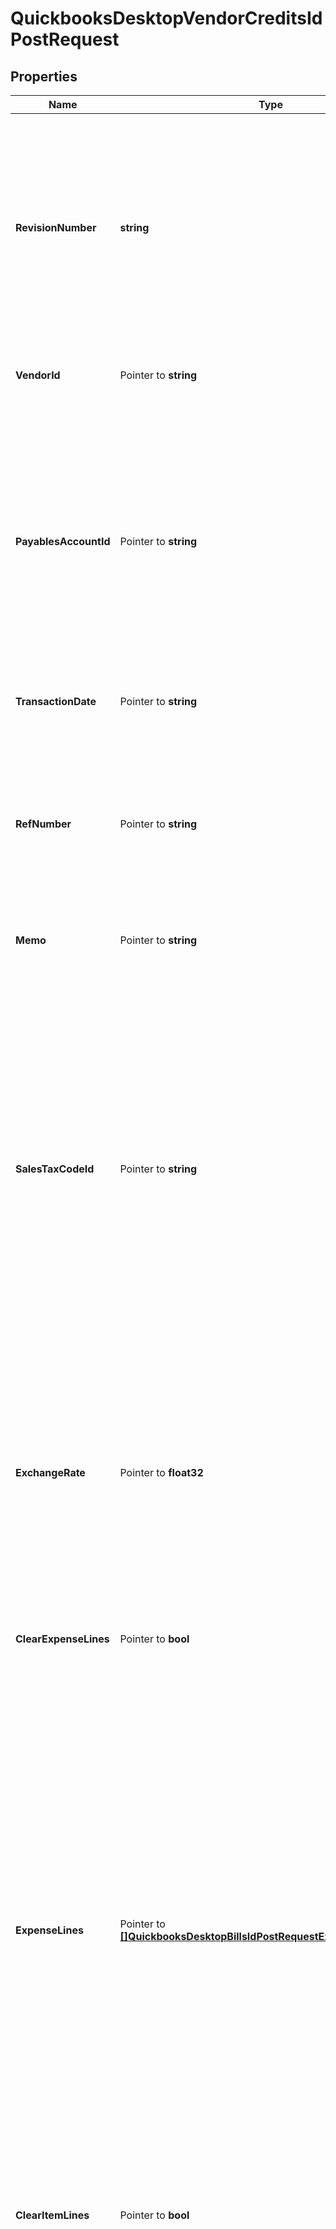 # QuickbooksDesktopVendorCreditsIdPostRequest

## Properties

Name | Type | Description | Notes
------------ | ------------- | ------------- | -------------
**RevisionNumber** | **string** | The current QuickBooks-assigned revision number of the vendor credit object you are updating, which you can get by fetching the object first. Provide the most recent &#x60;revisionNumber&#x60; to ensure you&#39;re working with the latest data; otherwise, the update will return an error. | 
**VendorId** | Pointer to **string** | The vendor who sent this vendor credit for goods or services purchased. | [optional] 
**PayablesAccountId** | Pointer to **string** | The Accounts-Payable (A/P) account to which this vendor credit is assigned, used to track the amount owed. If not specified, QuickBooks Desktop will use its default A/P account.  **IMPORTANT**: If this vendor credit is linked to other transactions, this A/P account must match the &#x60;payablesAccount&#x60; used in those other transactions. | [optional] 
**TransactionDate** | Pointer to **string** | The date of this vendor credit, in ISO 8601 format (YYYY-MM-DD). | [optional] 
**RefNumber** | Pointer to **string** | The case-sensitive user-defined reference number for this vendor credit, which can be used to identify the transaction in QuickBooks. This value is not required to be unique and can be arbitrarily changed by the QuickBooks user. | [optional] 
**Memo** | Pointer to **string** | A memo or note for this vendor credit. | [optional] 
**SalesTaxCodeId** | Pointer to **string** | The sales-tax code for this vendor credit, determining whether it is taxable or non-taxable. If set, this overrides any sales-tax codes defined on the vendor. This can be overridden on the vendor credit&#39;s individual lines.  Default codes include \&quot;Non\&quot; (non-taxable) and \&quot;Tax\&quot; (taxable), but custom codes can also be created in QuickBooks. If QuickBooks is not set up to charge sales tax (via the \&quot;Do You Charge Sales Tax?\&quot; preference), it will assign the default non-taxable code to all sales. | [optional] 
**ExchangeRate** | Pointer to **float32** | The market exchange rate between this vendor credit&#39;s currency and the home currency in QuickBooks at the time of this transaction. Represented as a decimal value (e.g., 1.2345 for 1 EUR &#x3D; 1.2345 USD if USD is the home currency). | [optional] 
**ClearExpenseLines** | Pointer to **bool** | When &#x60;true&#x60;, removes all existing expense lines associated with this vendor credit. To modify or add individual expense lines, use the field &#x60;expenseLines&#x60; instead. | [optional] 
**ExpenseLines** | Pointer to [**[]QuickbooksDesktopBillsIdPostRequestExpenseLinesInner**](QuickbooksDesktopBillsIdPostRequestExpenseLinesInner.md) | The vendor credit&#39;s expense lines, each representing one line in this expense.  **IMPORTANT**:  1. Including this array in your update request will **REPLACE** all existing expense lines for the vendor credit with this array. To keep any existing expense lines, you must include them in this array even if they have not changed. **Any expense lines not included will be removed.**  2. To add a new expense line, include it here with the &#x60;id&#x60; field set to &#x60;-1&#x60;.  3. If you do not wish to modify any expense lines, omit this field entirely to keep them unchanged. | [optional] 
**ClearItemLines** | Pointer to **bool** | When &#x60;true&#x60;, removes all existing item lines associated with this vendor credit. To modify or add individual item lines, use the field &#x60;itemLines&#x60; instead. | [optional] 
**ItemLines** | Pointer to [**[]QuickbooksDesktopBillsIdPostRequestItemLinesInner**](QuickbooksDesktopBillsIdPostRequestItemLinesInner.md) | The vendor credit&#39;s item lines, each representing the purchase of a specific item or service.  **IMPORTANT**:  1. Including this array in your update request will **REPLACE** all existing item lines for the vendor credit with this array. To keep any existing item lines, you must include them in this array even if they have not changed. **Any item lines not included will be removed.**  2. To add a new item line, include it here with the &#x60;id&#x60; field set to &#x60;-1&#x60;.  3. If you do not wish to modify any item lines, omit this field entirely to keep them unchanged. | [optional] 
**ItemLineGroups** | Pointer to [**[]QuickbooksDesktopBillsIdPostRequestItemLineGroupsInner**](QuickbooksDesktopBillsIdPostRequestItemLineGroupsInner.md) | The vendor credit&#39;s item group lines, each representing a predefined set of items bundled together because they are commonly purchased together or grouped for faster entry.  **IMPORTANT**:  1. Including this array in your update request will **REPLACE** all existing item group lines for the vendor credit with this array. To keep any existing item group lines, you must include them in this array even if they have not changed. **Any item group lines not included will be removed.**  2. To add a new item group line, include it here with the &#x60;id&#x60; field set to &#x60;-1&#x60;.  3. If you do not wish to modify any item group lines, omit this field entirely to keep them unchanged. | [optional] 

## Methods

### NewQuickbooksDesktopVendorCreditsIdPostRequest

`func NewQuickbooksDesktopVendorCreditsIdPostRequest(revisionNumber string, ) *QuickbooksDesktopVendorCreditsIdPostRequest`

NewQuickbooksDesktopVendorCreditsIdPostRequest instantiates a new QuickbooksDesktopVendorCreditsIdPostRequest object
This constructor will assign default values to properties that have it defined,
and makes sure properties required by API are set, but the set of arguments
will change when the set of required properties is changed

### NewQuickbooksDesktopVendorCreditsIdPostRequestWithDefaults

`func NewQuickbooksDesktopVendorCreditsIdPostRequestWithDefaults() *QuickbooksDesktopVendorCreditsIdPostRequest`

NewQuickbooksDesktopVendorCreditsIdPostRequestWithDefaults instantiates a new QuickbooksDesktopVendorCreditsIdPostRequest object
This constructor will only assign default values to properties that have it defined,
but it doesn't guarantee that properties required by API are set

### GetRevisionNumber

`func (o *QuickbooksDesktopVendorCreditsIdPostRequest) GetRevisionNumber() string`

GetRevisionNumber returns the RevisionNumber field if non-nil, zero value otherwise.

### GetRevisionNumberOk

`func (o *QuickbooksDesktopVendorCreditsIdPostRequest) GetRevisionNumberOk() (*string, bool)`

GetRevisionNumberOk returns a tuple with the RevisionNumber field if it's non-nil, zero value otherwise
and a boolean to check if the value has been set.

### SetRevisionNumber

`func (o *QuickbooksDesktopVendorCreditsIdPostRequest) SetRevisionNumber(v string)`

SetRevisionNumber sets RevisionNumber field to given value.


### GetVendorId

`func (o *QuickbooksDesktopVendorCreditsIdPostRequest) GetVendorId() string`

GetVendorId returns the VendorId field if non-nil, zero value otherwise.

### GetVendorIdOk

`func (o *QuickbooksDesktopVendorCreditsIdPostRequest) GetVendorIdOk() (*string, bool)`

GetVendorIdOk returns a tuple with the VendorId field if it's non-nil, zero value otherwise
and a boolean to check if the value has been set.

### SetVendorId

`func (o *QuickbooksDesktopVendorCreditsIdPostRequest) SetVendorId(v string)`

SetVendorId sets VendorId field to given value.

### HasVendorId

`func (o *QuickbooksDesktopVendorCreditsIdPostRequest) HasVendorId() bool`

HasVendorId returns a boolean if a field has been set.

### GetPayablesAccountId

`func (o *QuickbooksDesktopVendorCreditsIdPostRequest) GetPayablesAccountId() string`

GetPayablesAccountId returns the PayablesAccountId field if non-nil, zero value otherwise.

### GetPayablesAccountIdOk

`func (o *QuickbooksDesktopVendorCreditsIdPostRequest) GetPayablesAccountIdOk() (*string, bool)`

GetPayablesAccountIdOk returns a tuple with the PayablesAccountId field if it's non-nil, zero value otherwise
and a boolean to check if the value has been set.

### SetPayablesAccountId

`func (o *QuickbooksDesktopVendorCreditsIdPostRequest) SetPayablesAccountId(v string)`

SetPayablesAccountId sets PayablesAccountId field to given value.

### HasPayablesAccountId

`func (o *QuickbooksDesktopVendorCreditsIdPostRequest) HasPayablesAccountId() bool`

HasPayablesAccountId returns a boolean if a field has been set.

### GetTransactionDate

`func (o *QuickbooksDesktopVendorCreditsIdPostRequest) GetTransactionDate() string`

GetTransactionDate returns the TransactionDate field if non-nil, zero value otherwise.

### GetTransactionDateOk

`func (o *QuickbooksDesktopVendorCreditsIdPostRequest) GetTransactionDateOk() (*string, bool)`

GetTransactionDateOk returns a tuple with the TransactionDate field if it's non-nil, zero value otherwise
and a boolean to check if the value has been set.

### SetTransactionDate

`func (o *QuickbooksDesktopVendorCreditsIdPostRequest) SetTransactionDate(v string)`

SetTransactionDate sets TransactionDate field to given value.

### HasTransactionDate

`func (o *QuickbooksDesktopVendorCreditsIdPostRequest) HasTransactionDate() bool`

HasTransactionDate returns a boolean if a field has been set.

### GetRefNumber

`func (o *QuickbooksDesktopVendorCreditsIdPostRequest) GetRefNumber() string`

GetRefNumber returns the RefNumber field if non-nil, zero value otherwise.

### GetRefNumberOk

`func (o *QuickbooksDesktopVendorCreditsIdPostRequest) GetRefNumberOk() (*string, bool)`

GetRefNumberOk returns a tuple with the RefNumber field if it's non-nil, zero value otherwise
and a boolean to check if the value has been set.

### SetRefNumber

`func (o *QuickbooksDesktopVendorCreditsIdPostRequest) SetRefNumber(v string)`

SetRefNumber sets RefNumber field to given value.

### HasRefNumber

`func (o *QuickbooksDesktopVendorCreditsIdPostRequest) HasRefNumber() bool`

HasRefNumber returns a boolean if a field has been set.

### GetMemo

`func (o *QuickbooksDesktopVendorCreditsIdPostRequest) GetMemo() string`

GetMemo returns the Memo field if non-nil, zero value otherwise.

### GetMemoOk

`func (o *QuickbooksDesktopVendorCreditsIdPostRequest) GetMemoOk() (*string, bool)`

GetMemoOk returns a tuple with the Memo field if it's non-nil, zero value otherwise
and a boolean to check if the value has been set.

### SetMemo

`func (o *QuickbooksDesktopVendorCreditsIdPostRequest) SetMemo(v string)`

SetMemo sets Memo field to given value.

### HasMemo

`func (o *QuickbooksDesktopVendorCreditsIdPostRequest) HasMemo() bool`

HasMemo returns a boolean if a field has been set.

### GetSalesTaxCodeId

`func (o *QuickbooksDesktopVendorCreditsIdPostRequest) GetSalesTaxCodeId() string`

GetSalesTaxCodeId returns the SalesTaxCodeId field if non-nil, zero value otherwise.

### GetSalesTaxCodeIdOk

`func (o *QuickbooksDesktopVendorCreditsIdPostRequest) GetSalesTaxCodeIdOk() (*string, bool)`

GetSalesTaxCodeIdOk returns a tuple with the SalesTaxCodeId field if it's non-nil, zero value otherwise
and a boolean to check if the value has been set.

### SetSalesTaxCodeId

`func (o *QuickbooksDesktopVendorCreditsIdPostRequest) SetSalesTaxCodeId(v string)`

SetSalesTaxCodeId sets SalesTaxCodeId field to given value.

### HasSalesTaxCodeId

`func (o *QuickbooksDesktopVendorCreditsIdPostRequest) HasSalesTaxCodeId() bool`

HasSalesTaxCodeId returns a boolean if a field has been set.

### GetExchangeRate

`func (o *QuickbooksDesktopVendorCreditsIdPostRequest) GetExchangeRate() float32`

GetExchangeRate returns the ExchangeRate field if non-nil, zero value otherwise.

### GetExchangeRateOk

`func (o *QuickbooksDesktopVendorCreditsIdPostRequest) GetExchangeRateOk() (*float32, bool)`

GetExchangeRateOk returns a tuple with the ExchangeRate field if it's non-nil, zero value otherwise
and a boolean to check if the value has been set.

### SetExchangeRate

`func (o *QuickbooksDesktopVendorCreditsIdPostRequest) SetExchangeRate(v float32)`

SetExchangeRate sets ExchangeRate field to given value.

### HasExchangeRate

`func (o *QuickbooksDesktopVendorCreditsIdPostRequest) HasExchangeRate() bool`

HasExchangeRate returns a boolean if a field has been set.

### GetClearExpenseLines

`func (o *QuickbooksDesktopVendorCreditsIdPostRequest) GetClearExpenseLines() bool`

GetClearExpenseLines returns the ClearExpenseLines field if non-nil, zero value otherwise.

### GetClearExpenseLinesOk

`func (o *QuickbooksDesktopVendorCreditsIdPostRequest) GetClearExpenseLinesOk() (*bool, bool)`

GetClearExpenseLinesOk returns a tuple with the ClearExpenseLines field if it's non-nil, zero value otherwise
and a boolean to check if the value has been set.

### SetClearExpenseLines

`func (o *QuickbooksDesktopVendorCreditsIdPostRequest) SetClearExpenseLines(v bool)`

SetClearExpenseLines sets ClearExpenseLines field to given value.

### HasClearExpenseLines

`func (o *QuickbooksDesktopVendorCreditsIdPostRequest) HasClearExpenseLines() bool`

HasClearExpenseLines returns a boolean if a field has been set.

### GetExpenseLines

`func (o *QuickbooksDesktopVendorCreditsIdPostRequest) GetExpenseLines() []QuickbooksDesktopBillsIdPostRequestExpenseLinesInner`

GetExpenseLines returns the ExpenseLines field if non-nil, zero value otherwise.

### GetExpenseLinesOk

`func (o *QuickbooksDesktopVendorCreditsIdPostRequest) GetExpenseLinesOk() (*[]QuickbooksDesktopBillsIdPostRequestExpenseLinesInner, bool)`

GetExpenseLinesOk returns a tuple with the ExpenseLines field if it's non-nil, zero value otherwise
and a boolean to check if the value has been set.

### SetExpenseLines

`func (o *QuickbooksDesktopVendorCreditsIdPostRequest) SetExpenseLines(v []QuickbooksDesktopBillsIdPostRequestExpenseLinesInner)`

SetExpenseLines sets ExpenseLines field to given value.

### HasExpenseLines

`func (o *QuickbooksDesktopVendorCreditsIdPostRequest) HasExpenseLines() bool`

HasExpenseLines returns a boolean if a field has been set.

### GetClearItemLines

`func (o *QuickbooksDesktopVendorCreditsIdPostRequest) GetClearItemLines() bool`

GetClearItemLines returns the ClearItemLines field if non-nil, zero value otherwise.

### GetClearItemLinesOk

`func (o *QuickbooksDesktopVendorCreditsIdPostRequest) GetClearItemLinesOk() (*bool, bool)`

GetClearItemLinesOk returns a tuple with the ClearItemLines field if it's non-nil, zero value otherwise
and a boolean to check if the value has been set.

### SetClearItemLines

`func (o *QuickbooksDesktopVendorCreditsIdPostRequest) SetClearItemLines(v bool)`

SetClearItemLines sets ClearItemLines field to given value.

### HasClearItemLines

`func (o *QuickbooksDesktopVendorCreditsIdPostRequest) HasClearItemLines() bool`

HasClearItemLines returns a boolean if a field has been set.

### GetItemLines

`func (o *QuickbooksDesktopVendorCreditsIdPostRequest) GetItemLines() []QuickbooksDesktopBillsIdPostRequestItemLinesInner`

GetItemLines returns the ItemLines field if non-nil, zero value otherwise.

### GetItemLinesOk

`func (o *QuickbooksDesktopVendorCreditsIdPostRequest) GetItemLinesOk() (*[]QuickbooksDesktopBillsIdPostRequestItemLinesInner, bool)`

GetItemLinesOk returns a tuple with the ItemLines field if it's non-nil, zero value otherwise
and a boolean to check if the value has been set.

### SetItemLines

`func (o *QuickbooksDesktopVendorCreditsIdPostRequest) SetItemLines(v []QuickbooksDesktopBillsIdPostRequestItemLinesInner)`

SetItemLines sets ItemLines field to given value.

### HasItemLines

`func (o *QuickbooksDesktopVendorCreditsIdPostRequest) HasItemLines() bool`

HasItemLines returns a boolean if a field has been set.

### GetItemLineGroups

`func (o *QuickbooksDesktopVendorCreditsIdPostRequest) GetItemLineGroups() []QuickbooksDesktopBillsIdPostRequestItemLineGroupsInner`

GetItemLineGroups returns the ItemLineGroups field if non-nil, zero value otherwise.

### GetItemLineGroupsOk

`func (o *QuickbooksDesktopVendorCreditsIdPostRequest) GetItemLineGroupsOk() (*[]QuickbooksDesktopBillsIdPostRequestItemLineGroupsInner, bool)`

GetItemLineGroupsOk returns a tuple with the ItemLineGroups field if it's non-nil, zero value otherwise
and a boolean to check if the value has been set.

### SetItemLineGroups

`func (o *QuickbooksDesktopVendorCreditsIdPostRequest) SetItemLineGroups(v []QuickbooksDesktopBillsIdPostRequestItemLineGroupsInner)`

SetItemLineGroups sets ItemLineGroups field to given value.

### HasItemLineGroups

`func (o *QuickbooksDesktopVendorCreditsIdPostRequest) HasItemLineGroups() bool`

HasItemLineGroups returns a boolean if a field has been set.


[[Back to Model list]](../README.md#documentation-for-models) [[Back to API list]](../README.md#documentation-for-api-endpoints) [[Back to README]](../README.md)


